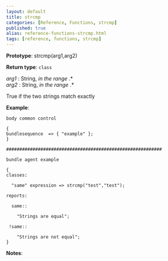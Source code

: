 ```yaml
---
layout: default
title: strcmp
categories: [Reference, Functions, strcmp]
published: true
alias: reference-functions-strcmp.html
tags: [reference, functions, strcmp]
---
```


**Prototype**: strcmp(arg1,arg2) 

**Return type**: `class`

 *arg1* : String, *in the range* .\*   
 *arg2* : String, *in the range* .\*   

True if the two strings match exactly

**Example**:

```cf3
body common control

{
bundlesequence  => { "example" };
}

###########################################################

bundle agent example

{     
classes:

  "same" expression => strcmp("test","test");

reports:

  same::

    "Strings are equal";

 !same::

    "Strings are not equal";
}
```

**Notes**:  
   
